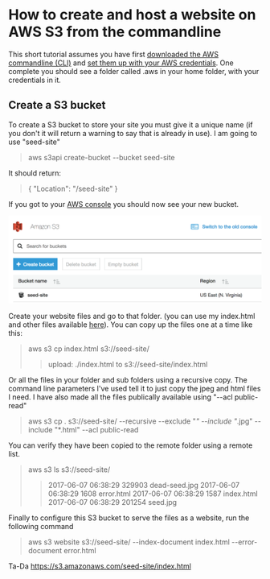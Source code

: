 
# How to create and host a website on AWS S3 from the commandline

This short tutorial assumes you have first [downloaded the AWS commandline (CLI)](http://docs.aws.amazon.com/cli/latest/userguide/installing.html) and [set them up with your AWS credentials](http://docs.aws.amazon.com/cli/latest/userguide/cli-chap-getting-started.html). One complete you should see a folder called .aws in your home folder, with your credentials in it.

## Create a S3 bucket

To create a S3 bucket to store your site you must give it a unique name (if you don't it will return a warning to say that is already in use). I am going to use "seed-site"

> aws s3api create-bucket --bucket seed-site

It should return:

> {
>     "Location": "/seed-site"
> }

If you got to your [AWS console](https://console.aws.amazon.com/s3) you should now see your new bucket.

![AWS-S3-screenshot](https://github.com/brianom/aws-create-s3-website-commandline/blob/master/images/AWS-S3-screenshot.png)

Create your website files and go to that folder. (you can use my index.html and other files available [here](https://github.com/brianom/aws-create-s3-website-commandline)). You can copy up the files one at a time like this:

> aws s3 cp index.html s3://seed-site/
>> upload: ./index.html to s3://seed-site/index.html

Or all the files in your folder and sub folders using a recursive copy. The command line parameters I've used tell it to just copy the jpeg and html files I need. I have also made all the files publically available using "--acl public-read"

> aws s3 cp . s3://seed-site/ --recursive --exclude "*" --include "*.jpg" --include "*.html" --acl public-read

You can verify they have been copied to the remote folder using a remote list.

> aws s3 ls s3://seed-site/
>> 2017-06-07 06:38:29     329903 dead-seed.jpg
>> 2017-06-07 06:38:29       1608 error.html
>> 2017-06-07 06:38:29       1587 index.html
>> 2017-06-07 06:38:29     201254 seed.jpg

Finally to configure this S3 bucket to serve the files as a website, run the following command

> aws s3 website s3://seed-site/ --index-document index.html --error-document error.html

Ta-Da
https://s3.amazonaws.com/seed-site/index.html

